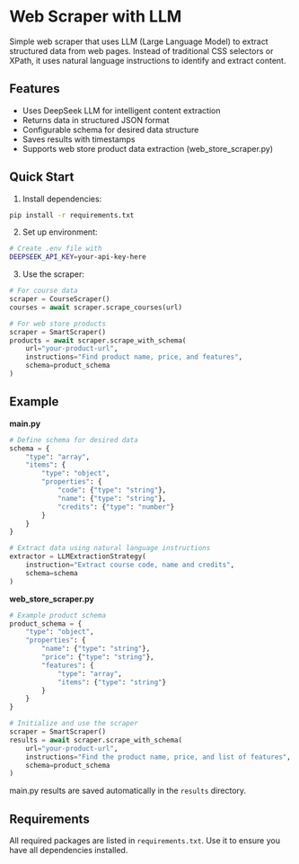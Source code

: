 # Web Scraper with LLM

Simple web scraper that uses LLM (Large Language Model) to extract structured data from web pages. Instead of traditional CSS selectors or XPath, it uses natural language instructions to identify and extract content.

## Features

- Uses DeepSeek LLM for intelligent content extraction
- Returns data in structured JSON format
- Configurable schema for desired data structure
- Saves results with timestamps
- Supports web store product data extraction (web_store_scraper.py)

## Quick Start

1. Install dependencies:
```bash
pip install -r requirements.txt
```

2. Set up environment:
```bash
# Create .env file with
DEEPSEEK_API_KEY=your-api-key-here
```

3. Use the scraper:
```python
# For course data
scraper = CourseScraper()
courses = await scraper.scrape_courses(url)

# For web store products
scraper = SmartScraper()
products = await scraper.scrape_with_schema(
    url="your-product-url",
    instructions="Find product name, price, and features",
    schema=product_schema
)
```

## Example

**main.py**

```python
# Define schema for desired data
schema = {
    "type": "array",
    "items": {
        "type": "object",
        "properties": {
            "code": {"type": "string"},
            "name": {"type": "string"},
            "credits": {"type": "number"}
        }
    }
}

# Extract data using natural language instructions
extractor = LLMExtractionStrategy(
    instruction="Extract course code, name and credits",
    schema=schema
)
```

**web_store_scraper.py**

```python
# Example product schema
product_schema = {
    "type": "object",
    "properties": {
        "name": {"type": "string"},
        "price": {"type": "string"},
        "features": {
            "type": "array",
            "items": {"type": "string"}
        }
    }
}

# Initialize and use the scraper
scraper = SmartScraper()
results = await scraper.scrape_with_schema(
    url="your-product-url",
    instructions="Find the product name, price, and list of features",
    schema=product_schema
)
```

main.py results are saved automatically in the `results` directory.

## Requirements

All required packages are listed in `requirements.txt`. Use it to ensure you have all dependencies installed.
